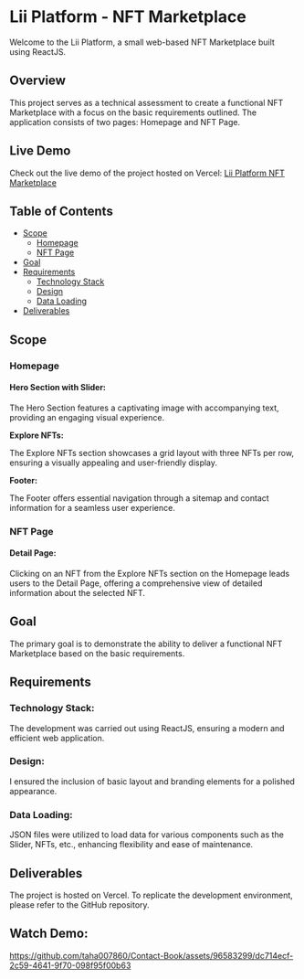 # Lii Platform - NFT Marketplace

Welcome to the Lii Platform, a small web-based NFT Marketplace built using ReactJS.

## Overview

This project serves as a technical assessment to create a functional NFT Marketplace with a focus on the basic requirements outlined. The application consists of two pages: Homepage and NFT Page.

## Live Demo

Check out the live demo of the project hosted on Vercel: [Lii Platform NFT Marketplace](https://nf-ts-website.vercel.app/)

## Table of Contents

- [Scope](#scope)
  - [Homepage](#homepage)
  - [NFT Page](#nft-page)
- [Goal](#goal)
- [Requirements](#requirements)
  - [Technology Stack](#technology-stack)
  - [Design](#design)
  - [Data Loading](#data-loading)
- [Deliverables](#deliverables)

## Scope

### Homepage

#### Hero Section with Slider:

The Hero Section features a captivating image with accompanying text, providing an engaging visual experience.

**Explore NFTs:**

The Explore NFTs section showcases a grid layout with three NFTs per row, ensuring a visually appealing and user-friendly display.

**Footer:**

The Footer offers essential navigation through a sitemap and contact information for a seamless user experience.

### NFT Page

#### Detail Page:

Clicking on an NFT from the Explore NFTs section on the Homepage leads users to the Detail Page, offering a comprehensive view of detailed information about the selected NFT.

## Goal

The primary goal is to demonstrate the ability to deliver a functional NFT Marketplace based on the basic requirements.

## Requirements

### Technology Stack:

The development was carried out using ReactJS, ensuring a modern and efficient web application.

### Design:

I ensured the inclusion of basic layout and branding elements for a polished appearance.

### Data Loading:

JSON files were utilized to load data for various components such as the Slider, NFTs, etc., enhancing flexibility and ease of maintenance.

## Deliverables

The project is hosted on Vercel. To replicate the development environment, please refer to the GitHub repository.

## Watch Demo:
https://github.com/taha007860/Contact-Book/assets/96583299/dc714ecf-2c59-4641-9f70-098f95f00b63
